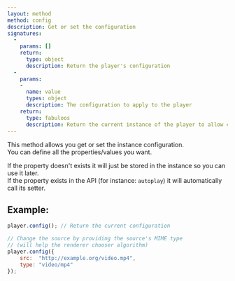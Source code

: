 ```yaml
---
layout: method
method: config
description: Get or set the configuration
signatures:
  -
    params: []
    return:
      type: object
      description: Return the player's configuration
  -
    params:
    -
      name: value
      types: object
      description: The configuration to apply to the player
    return:
      type: fabuloos
      description: Return the current instance of the player to allow chaining
---
```


This method allows you get or set the instance configuration.  
You can define all the properties/values you want.

If the property doesn't exists it will just be stored in the instance so you can use it later.  
If the property exists in the API (for instance: `autoplay`) it will automatically call its setter.

## Example:
```js
player.config(); // Return the current configuration

// Change the source by providing the source's MIME type
// (will help the renderer chooser algorithm)
player.config({
	src:  "http://example.org/video.mp4",
	type: "video/mp4"
});
```